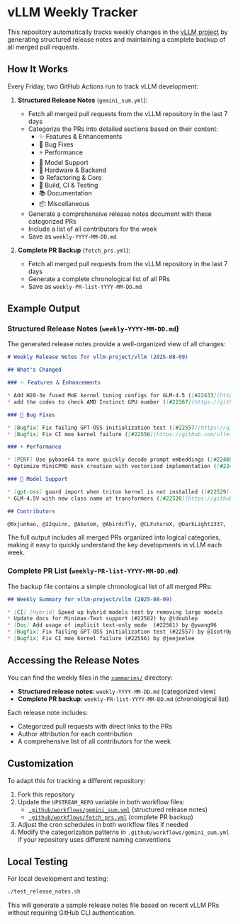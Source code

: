 # vLLM Weekly Tracker

This repository automatically tracks weekly changes in the [vLLM project](https://github.com/vllm-project/vllm) by generating structured release notes and maintaining a complete backup of all merged pull requests.

## How It Works

Every Friday, two GitHub Actions run to track vLLM development:

1. **Structured Release Notes** (`gemini_sum.yml`):
   - Fetch all merged pull requests from the vLLM repository in the last 7 days
   - Categorize the PRs into detailed sections based on their content:
     - ✨ Features & Enhancements
     - 🐛 Bug Fixes
     - ⚡️ Performance
     - 🤖 Model Support
     - 🔌 Hardware & Backend
     - ⚙️ Refactoring & Core
     - 🔧 Build, CI & Testing
     - 📚 Documentation
     - 📦 Miscellaneous
   - Generate a comprehensive release notes document with these categorized PRs
   - Include a list of all contributors for the week
   - Save as `weekly-YYYY-MM-DD.md`

2. **Complete PR Backup** (`fetch_prs.yml`):
   - Fetch all merged pull requests from the vLLM repository in the last 7 days
   - Generate a complete chronological list of all PRs
   - Save as `weekly-PR-list-YYYY-MM-DD.md`

## Example Output

### Structured Release Notes (`weekly-YYYY-MM-DD.md`)

The generated release notes provide a well-organized view of all changes:

```markdown
# Weekly Release Notes for vllm-project/vllm (2025-08-09)

## What's Changed

### ✨ Features & Enhancements

* Add H20-3e fused MoE kernel tuning configs for GLM-4.5 ([#22433](https://github.com/vllm-project/vllm/pull/22433)) by @JaceyShao
* add the codes to check AMD Instinct GPU number ([#22367](https://github.com/vllm-project/vllm/pull/22367)) by @zhangnju

### 🐛 Bug Fixes

* [Bugfix] Fix failing GPT-OSS initialization test ([#22557](https://github.com/vllm-project/vllm/pull/22557)) by @Isotr0py
* [Bugfix] Fix CI moe kernel failure ([#22556](https://github.com/vllm-project/vllm/pull/22556)) by @jeejeelee

### ⚡️ Performance

* [PERF] Use pybase64 to more quickly decode prompt embeddings ([#22469](https://github.com/vllm-project/vllm/pull/22469)) by @qthequartermasterman
* Optimize MiniCPMO mask creation with vectorized implementation ([#22464](https://github.com/vllm-project/vllm/pull/22464)) by @skyloevil

### 🤖 Model Support

* [gpt-oss] guard import when triton kernel is not installed ([#22529](https://github.com/vllm-project/vllm/pull/22529)) by @zyongye
* GLM-4.5V with new class name at transformers ([#22520](https://github.com/vllm-project/vllm/pull/22520)) by @zRzRzRzRzRzRzR

## Contributors

@0xjunhao, @22quinn, @Abatom, @Abirdcfly, @CLFutureX, @DarkLight1337, ...
```

The full output includes all merged PRs organized into logical categories, making it easy to quickly understand the key developments in vLLM each week.

### Complete PR List (`weekly-PR-list-YYYY-MM-DD.md`)

The backup file contains a simple chronological list of all merged PRs:

```markdown
## Weekly Summary for vllm-project/vllm (2025-08-09)

* [CI] [Hybrid] Speed up hybrid models test by removing large models  (#22563) by @tdoublep
* Update docs for Minimax-Text support (#22562) by @tdoublep
* [Doc] Add usage of implicit text-only mode  (#22561) by @ywang96
* [Bugfix] Fix failing GPT-OSS initialization test (#22557) by @Isotr0py
* [Bugfix] Fix CI moe kernel failure (#22556) by @jeejeelee
```

## Accessing the Release Notes

You can find the weekly files in the [`summaries/`](summaries/) directory:

- **Structured release notes**: `weekly-YYYY-MM-DD.md` (categorized view)
- **Complete PR backup**: `weekly-PR-list-YYYY-MM-DD.md` (chronological list)

Each release note includes:
- Categorized pull requests with direct links to the PRs
- Author attribution for each contribution
- A comprehensive list of all contributors for the week

## Customization

To adapt this for tracking a different repository:

1. Fork this repository
2. Update the `UPSTREAM_REPO` variable in both workflow files:
   - [`.github/workflows/gemini_sum.yml`](.github/workflows/gemini_sum.yml) (structured release notes)
   - [`.github/workflows/fetch_prs.yml`](.github/workflows/fetch_prs.yml) (complete PR backup)
3. Adjust the cron schedules in both workflow files if needed
4. Modify the categorization patterns in `.github/workflows/gemini_sum.yml` if your repository uses different naming conventions

## Local Testing

For local development and testing:

```bash
./test_release_notes.sh
```

This will generate a sample release notes file based on recent vLLM PRs without requiring GitHub CLI authentication.